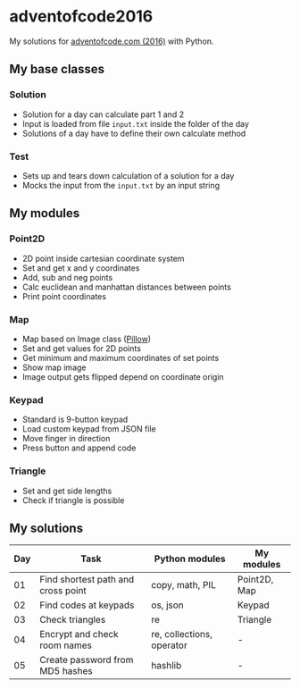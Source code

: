 # adventofcode2016
My solutions for [adventofcode.com (2016)](http://adventofcode.com/2016) with Python.

## My base classes
### Solution
- Solution for a day can calculate part 1 and 2
- Input is loaded from file `input.txt` inside the folder of the day
- Solutions of a day have to define their own calculate method

### Test
- Sets up and tears down calculation of a solution for a day
- Mocks the input from the `input.txt` by an input string

## My modules
### Point2D
- 2D point inside cartesian coordinate system
- Set and get x and y coordinates
- Add, sub and neg points
- Calc euclidean and manhattan distances between points
- Print point coordinates

### Map
- Map based on Image class ([Pillow](http://python-pillow.org))
- Set and get values for 2D points
- Get minimum and maximum coordinates of set points
- Show map image
- Image output gets flipped depend on coordinate origin

### Keypad
- Standard is 9-button keypad
- Load custom keypad from JSON file
- Move finger in direction
- Press button and append code

### Triangle
- Set and get side lengths
- Check if triangle is possible

## My solutions
| Day | Task | Python modules | My modules |
| --- | ---- | -------------- | ---------- |
| 01 | Find shortest path and cross point | copy, math, PIL | Point2D, Map |
| 02 | Find codes at keypads | os, json | Keypad |
| 03 | Check triangles | re | Triangle |
| 04 | Encrypt and check room names | re, collections, operator | - |
| 05 | Create password from MD5 hashes | hashlib | - |
